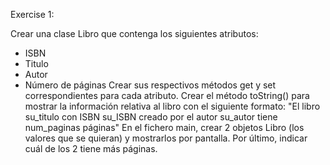 Exercise 1:

Crear una clase Libro que contenga los siguientes atributos:
 - ISBN
 - Titulo
 - Autor
 - Número de páginas
Crear sus respectivos métodos get y set correspondientes para cada atributo.
Crear el método toString() para mostrar la información relativa al libro con el siguiente formato:
 "El libro su_titulo con ISBN su_ISBN creado por el autor su_autor tiene num_paginas páginas"
En el fichero main, crear 2 objetos Libro (los valores que se quieran) y mostrarlos por pantalla.
Por último, indicar cuál de los 2 tiene más páginas.